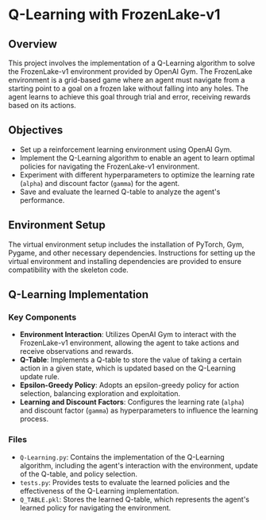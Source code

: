 # Q-Learning with FrozenLake-v1

## Overview

This project involves the implementation of a Q-Learning algorithm to solve the FrozenLake-v1 environment provided by OpenAI Gym. The FrozenLake environment is a grid-based game where an agent must navigate from a starting point to a goal on a frozen lake without falling into any holes. The agent learns to achieve this goal through trial and error, receiving rewards based on its actions.

## Objectives

- Set up a reinforcement learning environment using OpenAI Gym.
- Implement the Q-Learning algorithm to enable an agent to learn optimal policies for navigating the FrozenLake-v1 environment.
- Experiment with different hyperparameters to optimize the learning rate (`alpha`) and discount factor (`gamma`) for the agent.
- Save and evaluate the learned Q-table to analyze the agent's performance.

## Environment Setup

The virtual environment setup includes the installation of PyTorch, Gym, Pygame, and other necessary dependencies. Instructions for setting up the virtual environment and installing dependencies are provided to ensure compatibility with the skeleton code.

## Q-Learning Implementation

### Key Components

- **Environment Interaction**: Utilizes OpenAI Gym to interact with the FrozenLake-v1 environment, allowing the agent to take actions and receive observations and rewards.
- **Q-Table**: Implements a Q-table to store the value of taking a certain action in a given state, which is updated based on the Q-Learning update rule.
- **Epsilon-Greedy Policy**: Adopts an epsilon-greedy policy for action selection, balancing exploration and exploitation.
- **Learning and Discount Factors**: Configures the learning rate (`alpha`) and discount factor (`gamma`) as hyperparameters to influence the learning process.

### Files

- `Q-Learning.py`: Contains the implementation of the Q-Learning algorithm, including the agent's interaction with the environment, update of the Q-table, and policy selection.
- `tests.py`: Provides tests to evaluate the learned policies and the effectiveness of the Q-Learning implementation.
- `Q_TABLE.pkl`: Stores the learned Q-table, which represents the agent's learned policy for navigating the environment.

